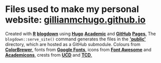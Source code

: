 # Files used to make my personal website: [**gillianmchugo.github.io**](https://gillianmchugo.github.io/)

Created with [**R**](https://www.r-project.org) [**blogdown**](https://bookdown.org/yihui/blogdown) using [**Hugo**](https://gohugo.io) [**Academic**](https://sourcethemes.com/academic) and [**GitHub**](https://github.com) [**Pages**.](https://pages.github.com) The `blogdown::serve_site()` command generates the files in the [**'public'**](https://github.com/GillianMcHugo/gillianmchugo.github.io) directory, which are hosted as a GitHub submodule. Colours from [**ColorBrewer**,](https://colorbrewer2.org/#type=diverging&scheme=RdBu&n=9) fonts from [**Google Fonts**,](https://fonts.google.com/specimen/Lato?query=Lato) icons from [**Font Awesome**](https://fontawesome.com/icons?d=gallery&m=free) and [**Academicons**,](https://jpswalsh.github.io/academicons/) crests from [**UCD**](http://elsc.ucd.ie/images/ucd_logo.png) and [**TCD**.](https://www.scss.tcd.ie/~ulinm/images/trinity-logo.gif)

